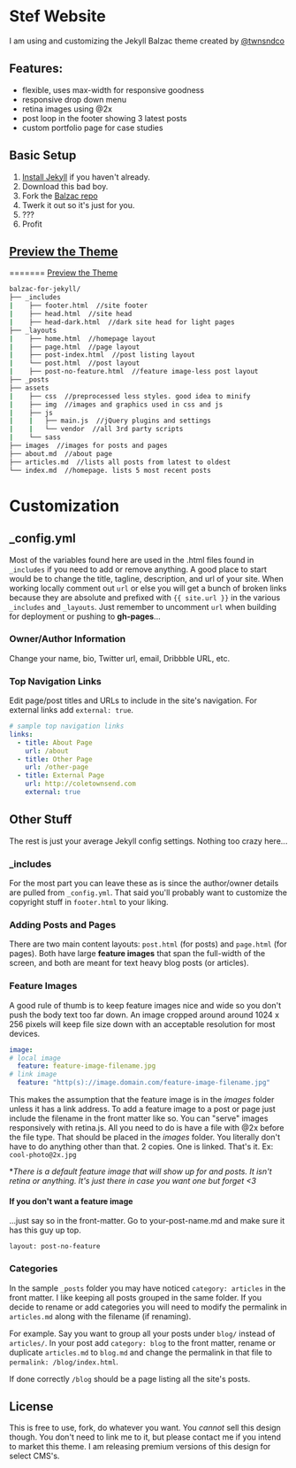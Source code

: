 # Stef Website

I am using and customizing the Jekyll Balzac theme created by [@twnsndco](https://twitter.com/twnsndco)

## Features:
- flexible, uses max-width for responsive goodness
- responsive drop down menu
- retina images using @2x
- post loop in the footer showing 3 latest posts
- custom portfolio page for case studies

## Basic Setup

1. [Install Jekyll](http://jekyllrb.com) if you haven't already.
2. Download this bad boy.
3.  Fork the [Balzac repo](http://github.com/coletownsend/balzac-for-jekyll/)
4. Twerk it out so it's just for you.
5.  ???
6.  Profit

## [Preview the Theme](http://jekyll.gtat.me)
=======
 [Preview the Theme](http://jekyll.gtat.me)

``` bash
balzac-for-jekyll/
├── _includes
|    ├── footer.html  //site footer
|    ├── head.html  //site head
|    ├── head-dark.html  //dark site head for light pages
├── _layouts
|    ├── home.html  //homepage layout
|    ├── page.html  //page layout
|    ├── post-index.html  //post listing layout
|    └── post.html  //post layout
|    ├── post-no-feature.html  //feature image-less post layout
├── _posts
├── assets
|    ├── css  //preprocessed less styles. good idea to minify
|    ├── img  //images and graphics used in css and js
|    ├── js
|    |   ├── main.js  //jQuery plugins and settings
|    |   └── vendor  //all 3rd party scripts
|    └── sass
├── images  //images for posts and pages
├── about.md  //about page
├── articles.md  //lists all posts from latest to oldest
└── index.md  //homepage. lists 5 most recent posts
```

# Customization

## _config.yml

Most of the variables found here are used in the .html files found in `_includes` if you need to add or remove anything. A good place to start would be to change the title, tagline, description, and url of your site. When working locally comment out `url` or else you will get a bunch of broken links because they are absolute and prefixed with `{{ site.url }}` in the various `_includes` and `_layouts`. Just remember to uncomment `url` when building for deployment or pushing to **gh-pages**...

### Owner/Author Information

Change your name, bio, Twitter url, email, Dribbble URL, etc.


### Top Navigation Links

Edit page/post titles and URLs to include in the site's navigation. For external links add `external: true`.

``` yaml
# sample top navigation links
links:
  - title: About Page
    url: /about
  - title: Other Page
    url: /other-page
  - title: External Page
    url: http://coletownsend.com
    external: true
```

## Other Stuff

The rest is just your average Jekyll config settings. Nothing too crazy here...

### _includes

For the most part you can leave these as is since the author/owner details are pulled from `_config.yml`. That said you'll probably want to customize the copyright stuff in `footer.html` to your liking.

### Adding Posts and Pages

There are two main content layouts: `post.html` (for posts) and `page.html` (for pages). Both have large **feature images** that span the full-width of the screen, and both are meant for text heavy blog posts (or articles).

### Feature Images

A good rule of thumb is to keep feature images nice and wide so you don't push the body text too far down. An image cropped around around 1024 x 256 pixels will keep file size down with an acceptable resolution for most devices.

``` yaml
image:
# local image
  feature: feature-image-filename.jpg
# link image
  feature: "http(s)://image.domain.com/feature-image-filename.jpg"
```

This makes the assumption that the feature image is in the *images* folder unless it has a link address. To add a feature image to a post or page just include the filename in the front matter like so.
You can "serve" images responsively with retina.js. All you need to do is have a file with @2x before the file type. That should be placed in the *images* folder. You literally don't have to do anything other than that. 2 copies. One is linked. That's it.
Ex:
`cool-photo@2x.jpg`

**There is a default feature image that will show up for and posts. It isn't retina or anything. It's just there in case you want one but forget <3*

#### If you don't want a feature image
…just say so in the front-matter. Go to your-post-name.md and make sure it has this guy up top.
```
layout: post-no-feature
```

### Categories

In the sample `_posts` folder you may have noticed `category: articles` in the front matter. I like keeping all posts grouped in the same folder. If you decide to rename or add categories you will need to modify the permalink in `articles.md` along with the filename (if renaming).

For example. Say you want to group all your posts under `blog/` instead of `articles/`. In your post add `category: blog` to the front matter, rename or duplicate `articles.md` to `blog.md` and change the permalink in that file to `permalink: /blog/index.html`.

If done correctly `/blog` should be a page listing all the site's posts.


## License

This is free to use, fork, do whatever you want. You *cannot* sell this design though. You don't need to link me to it, but please contact me if you intend to market this theme. I am releasing premium versions of this design for select CMS's.
